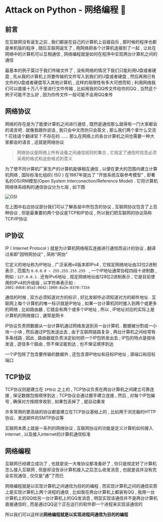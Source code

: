 #  Attack on Python - 网络编程 🐍






<extoc></extoc>

## 前言

在互联网没有诞生之前 , 我们都是在自己的计算机上自娱自乐 , 那时候的程序也都是单机版的程序 , 随后互联网诞生了 , 用网络把各个计算机连接到了一起 , 让处在网络中的计算机可以互相通信 , 网络编程就是如何在程序中实现两台计算机之间的通信

最基本的例子莫过于我们传输文件了 , 没有网络的情况下我们只能利用U盘或者硬盘 , 先从我的计算机上将要传输的文件写入到我们的U盘或者硬盘 , 然后再用已有文件的U盘或者硬盘写入其他计算机 , 这样的局限性有多大可想而知 ; 利用网络我们可以直接十万八千里进行文件传输 , 比如用我的QQ传文件给你的QQ , 当然这个例子可能不怎么好 , 因为你传文件一般可能不会用QQ来传

## 网络协议

网络的存在是为了能使计算机之间进行通信 , 既然是通信那么就得有一门大家都会的语言吧 . 就像我跟你说话 , 我只会中文而你只会英文 , 那么我们两个拿什么交流 ? 花钱请个翻译官 ? 不存在的 ...... 那么在网络上的各台计算机之间也需要一种大家都会的语言 , 这就是网络协议

> 网络协议是网络上所有设备之间通信规则的集合 , 它规定了通信时信息必须采用的格式和这些格式的意义 

为了使不同计算机厂家生产的计算机能够相互通信 , 以便在更大的范围内建立计算机网络 , 国际标准化组织( ISO ) 在1987年提出了 "开放系统互联参考模型" , 即著名的OSI/RM模型(Open System Interconection/Reference Model) . 它将计算机网络体系结构的通信协议分为七层 , 如下图

![OSI](http://oux34p43l.bkt.clouddn.com/OSI.png)

在上图中右边协议部分我们可以了解各层中所包含的协议 , 互联网协议包含了上百种协议 , 但是最重要的两个协议是TCP和IP协议 , 所以我们把互联网的协议简称TCP/IP协议

## IP协议

IP ( Internet Protocol ) 就是为计算机网络相互连接进行通信而设计的协议 , 翻译过来即"因特网协议" , 简称"网协"

它定义的地址称为IP地址 , 广泛采用v4版本即IPv4 , 它规定网络地址由32位2进制表示 , 范围为 `0.0.0.0 ~ 255.255.255.255 ` , 一个IP地址通常协程四段十进制数 , 例如 : ` 127.0.0.1 `  . 还有IPv6地址 , 规定网络地址由128位2进制表示 , 它是目前使用的IPv4的升级版 , 以字符串表示如 : `2001:0db8:85a3:0042:1000:8a2e:0370:7334 `

通信的时候 , 双方必须知道对方的标识 , 好比发邮件必须知道对方的邮件地址 . 互联网上每个计算机的唯一标识就是IP地址 , 如果一台计算机同时接入到两个或更多的网络 , 比如路由器 , 它就会有两个或多个IP地址 , 所以 , IP地址对应的实际上是计算机的网络接口 , 通常是网卡

IP协议负责把数据从一台计算机通过网络发送到另一台计算机 . 数据被分割成一小块一小块 , 然后通过IP包发送出去 , 由于互联网链路复杂 , 两台计算机之间经常有多条线路 , 因此 , 路由器就负责决定如何把一个IP包转发出去 ; IP包的特点是按块发送 , 途径多个路由 , 但不保证能到达 , 也不保证顺序到达

一个IP包除了包含要传输的数据外 , 还包含源IP地址和目标IP地址 , 源端口和目标端口

## TCP协议

TCP协议则是建立在 ` IP协议 ` 之上的 , TCP协议负责在两台计算机之间建立可靠连接 , 保证数据包按顺序到达 ; TCP协议会通过握手建立连接 , 然后 , 对每个IP包编号 , 确保对方按顺序收到 , 如果包丢掉了 , 就自动重发

许多常用的更高级的协议都是建立在TCP协议基础上的 , 比如用于浏览器的HTTP协议、发送邮件的SMTP协议等

互联网本质上就是一系列的网络协议 , 互联网协议的功能是定义计算机如何接入internet , 以及接入internet的计算机通信标准

## 网络编程

互联网已经建立成功了 , 也就是说一大堆协议都准备好了 , 你只是规定好了计算机怎么接入互联网 , 但是却没告诉计算机接入之后怎么收发消息 , 也就是说并没有完全实现通信 , 仅仅是"通"了而已

网络编程就是以实现计算机之间通信为目的的编程 , 而实现计算机之间的通信实质上是实现计算机上两个进程的通信 , 比如我在两台计算机上都装有QQ , 我用一台计算机上的QQ给另一台计算机上的QQ发消息 , 明显实现该通信并不是两台计算机直接通信的 , 而是通过QQ这个正在运行的软件即一个进程来实现该通信的

所以我们可以这样说**网络编程就是以实现进程间通信为目的的编程** 


